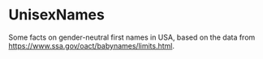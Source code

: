 # UnisexNames
Some facts on gender-neutral first names in USA, based on the data from 
https://www.ssa.gov/oact/babynames/limits.html.
